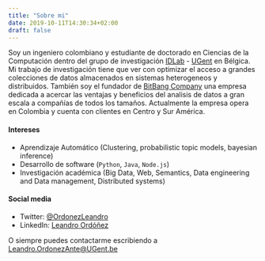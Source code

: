 ```yaml
---
title: "Sobre mi"
date: 2019-10-11T14:30:34+02:00
draft: false
---
```


Soy un ingeniero colombiano y estudiante de doctorado en Ciencias de la Computación dentro del grupo de investigación [IDLab](https://idlab.technology/) - [UGent](https://www.ugent.be/) en Bélgica. Mi trabajo de investigación tiene que ver con optimizar el acceso a grandes colecciones de datos almacenados en sistemas heterogeneos y distribuidos. También soy el fundador de [BitBang Company](https://thebitbang.company) una empresa dedicada a acercar las ventajas y beneficios del analisis de datos a gran escala a compañías de todos los tamaños. Actualmente la empresa opera en Colombia y cuenta con clientes en Centro y Sur América.

#### Intereses

* Aprendizaje Automático (Clustering, probabilistic topic models, bayesian inference)
* Desarrollo de software (`Python`, `Java`, `Node.js`)
* Investigación académica (Big Data, Web, Semantics, Data engineering and Data management, Distributed systems)

#### Social media

* Twitter: [@OrdonezLeandro](http://twitter.com/OrdonezLeandro)
* LinkedIn: [Leandro Ordóñez](https://www.linkedin.com/in/leandroordonez)

O siempre puedes contactarme escribiendo a [Leandro.OrdonezAnte@UGent.be](mailto:leandro.ordonezante@ugent.be)